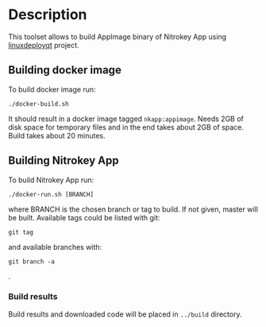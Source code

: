 # Description

This toolset allows to build AppImage binary of Nitrokey App using [linuxdeployqt](https://github.com/probonopd/linuxdeployqt) project.

## Building docker image
To build docker image run:
```
./docker-build.sh
```
It should result in a docker image tagged `nkapp:appimage`. Needs 2GB of disk space for temporary files and in the end takes about 2GB of space.
Build takes about 20 minutes.

## Building Nitrokey App
To build Nitrokey App run:
```
./docker-run.sh [BRANCH]
```
where BRANCH is the chosen branch or tag to build. If not given, master will be built. Available tags could be listed with git:
```
git tag
```
and available branches with:
```
git branch -a
```
.

### Build results
Build results and downloaded code will be placed in `../build` directory.

